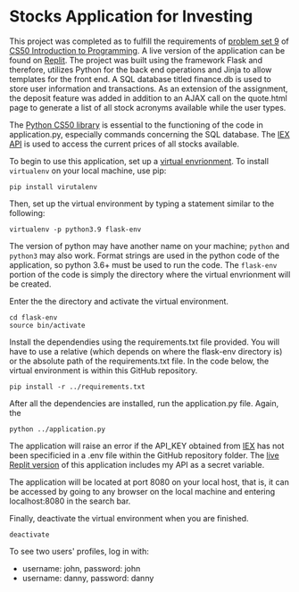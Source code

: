 # Stocks Application for Investing

This project was completed as to fulfill the requirements of [problem set 9](https://cs50.harvard.edu/x/2021/psets/9/finance) of [CS50 Introduction to Programming](https://online-learning.harvard.edu/course/cs50-introduction-computer-science?delta=0). A live version of the application can be found on [Replit](https://replit.com/@john-albright/stocks-application-cs50-finance). The project was built using the framework Flask and therefore, utilizes Python for the back end operations and Jinja to allow templates for the front end. A SQL database titled finance.db is used to store user information and transactions. As an extension of the assignment, the deposit feature was added in addition to an AJAX call on the quote.html page to generate a list of all stock acronyms available while the user types. 

The [Python CS50 library](https://github.com/cs50/python-cs50/tree/main/src/cs50) is essential to the functioning of the code in application.py, especially commands concerning the SQL database. The [IEX API](https://iexcloud.io/) is used to access the current prices of all stocks available. 

To begin to use this application, set up a [virtual envrionment](https://virtualenv.pypa.io/en/stable/). To install `virtualenv` on your local machine, use pip: 
```
pip install virutalenv
```

Then, set up the virtual environment by typing a statement similar to the following:
```
virtualenv -p python3.9 flask-env
```
The version of python may have another name on your machine; `python` and `python3` may also work. Format strings are used in the python code of the application, so python 3.6+ must be used to run the code. The `flask-env` portion of the code is simply the directory where the virtual envrionment will be created.

Enter the the directory and activate the virtual environment.
```
cd flask-env
source bin/activate
```

Install the dependendies using the requirements.txt file provided. You will have to use a relative (which depends on where the flask-env directory is) or the absolute path of the requirements.txt file. In the code below, the virtual environment is within this GitHub repository.
```
pip install -r ../requirements.txt
```

After all the dependencies are installed, run the application.py file. Again, the 
```
python ../application.py
```

The application will raise an error if the API_KEY obtained from [IEX](https://iexcloud.io/) has not been specificied in a .env file within the GitHub repository folder. The [live Replit version](https://replit.com/@john-albright/stocks-application-cs50-finance) of this application includes my API as a secret variable.  

The application will be located at port 8080 on your local host, that is, it can be accessed by going to any browser on the local machine and entering localhost:8080 in the search bar.

Finally, deactivate the virtual environment when you are finished.
```
deactivate
```

To see two users' profiles, log in with:
- username: john, password: john
- username: danny, password: danny
